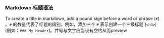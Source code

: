 ### Markdown 标题语法

To create a title in markdown, add a pound sign before a word or phrase (`#`) 。`#` 的数量代表了标题的级别。例如，添加三个 `#` 表示创建一个三级标题 (`<h3>`) (例如：`### My Header`)。井号与文字应当设有空格从而preview

